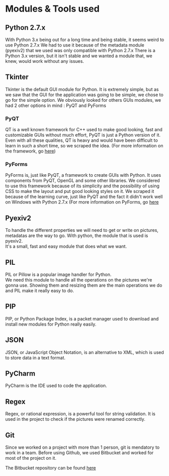 # Modules & Tools used

## Python 2.7.x
With Python 3.x being out for a long time and being stable, it seems weird to use Python 2.7.x 
We had to use it because of the metadata module (pyexiv2) that we used was only compatible with Python 2.7.x
There is a Python 3.x version, but it isn't stable and we wanted a module that, we knew, would work without any issues.

## Tkinter
Tkinter is the default GUI module for Python.
It is extremely simple, but as we saw that the GUI for the application was going to be simple, we chose to go for the simple option.
We obviously looked for others GUIs modules, we had 2 other options in mind : PyQT and PyForms
### PyQT
QT is a well known framework for C++ used to make good looking, fast and customizable GUIs without much effort, PyQT is just a Python version of it. Even with all these qualities, QT is heavy and would have been difficult to learn in such a short time, so we scraped the idea. (For more information on the framework, go [here](https://www.qt.io))

### PyForms
PyForms is, just like PyQT, a framework to create GUIs with Python. It uses components from PyQT, OpenGL and some other libraries.
We considered to use this framework because of its simplicity and the possibility of using CSS to make the layout and put good looking styles on it. We scraped it because of the learning curve, just like PyQT and the fact it didn't work well on Windows with Python 2.7.x (For more information on PyForms, go [here](https://pyforms.readthedocs.io/en/v2.0/)

## Pyexiv2
To handle the different properties we will need to get or write on pictures, metadatas are the way to go. With python, the module that is used is pyexiv2. </br>
It's a small, fast and easy module that does what we want.

## PIL
PIL or Pillow is a popular image handler for Python. </br>
We need this module to handle all the operations on the pictures we're gonna use. Showing them and resizing them are the main operations we do and PIL make it really easy to do.

## PIP
PIP, or Python Package Index, is a packet manager used to download and install new modules for Python really easily.

## JSON
JSON, or JavaScript Object Notation, is an alternative to XML, which is used to store data in a text format.

## PyCharm
PyCharm is the IDE used to code the application.

## Regex
Regex, or rational expression, is a powerful tool for string validation.
It is used in the project to check if the pictures were renamed correctly.

## Git
Since we worked on a project with more than 1 person, git is mendatory to work in a team.
Before using Github, we used Bitbucket and worked for most of the project on it.

The Bitbucket repository can be found [here](https://bitbucket.org/Aiiro/projet-python-photo)